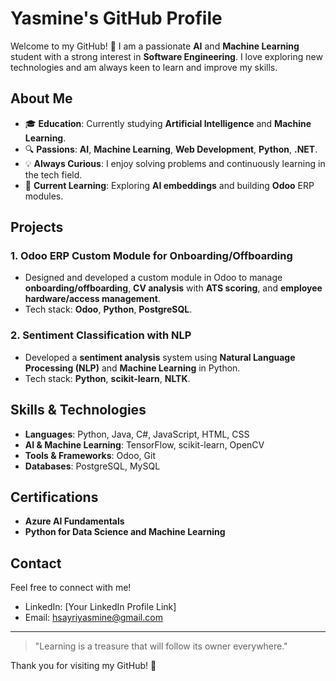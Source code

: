 # Yasmine's GitHub Profile

Welcome to my GitHub! 👋 I am a passionate **AI** and **Machine Learning** student with a strong interest in **Software Engineering**. I love exploring new technologies and am always keen to learn and improve my skills.

## About Me
- 🎓 **Education**: Currently studying **Artificial Intelligence** and **Machine Learning**.
- 🔍 **Passions**: **AI**, **Machine Learning**, **Web Development**, **Python**, **.NET**.
- 💡 **Always Curious**: I enjoy solving problems and continuously learning in the tech field.
- 🌱 **Current Learning**: Exploring **AI embeddings** and building **Odoo** ERP modules.

## Projects

### 1. **Odoo ERP Custom Module for Onboarding/Offboarding**
   - Designed and developed a custom module in Odoo to manage **onboarding/offboarding**, **CV analysis** with **ATS scoring**, and **employee hardware/access management**.
   - Tech stack: **Odoo**, **Python**, **PostgreSQL**.

### 2. **Sentiment Classification with NLP**
   - Developed a **sentiment analysis** system using **Natural Language Processing (NLP)** and **Machine Learning** in Python.
   - Tech stack: **Python**, **scikit-learn**, **NLTK**.
## Skills & Technologies

- **Languages**: Python, Java, C#, JavaScript, HTML, CSS
- **AI & Machine Learning**: TensorFlow, scikit-learn, OpenCV
- **Tools & Frameworks**: Odoo, Git
- **Databases**: PostgreSQL, MySQL


## Certifications

- **Azure AI Fundamentals**
- **Python for Data Science and Machine Learning**

## Contact

Feel free to connect with me!  
- LinkedIn: [Your LinkedIn Profile Link]
- Email: hsayriyasmine@gmail.com

---

> "Learning is a treasure that will follow its owner everywhere."

Thank you for visiting my GitHub! 🌟
